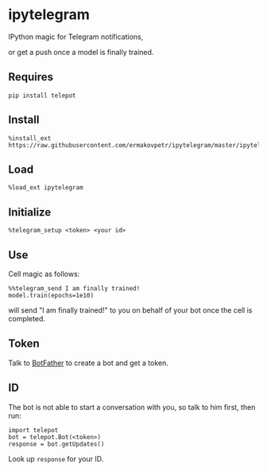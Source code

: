 # ipytelegram
IPython magic for Telegram notifications,

or get a push once a model is finally trained.

Requires
-------------
    pip install telepot

Install
-------------
    %install_ext https://raw.githubusercontent.com/ermakovpetr/ipytelegram/master/ipytelegram.py

Load
-------------
    %load_ext ipytelegram

Initialize
-------------
    %telegram_setup <token> <your id>

Use
-------------
Cell magic as follows:

    %%telegram_send I am finally trained!
    model.train(epochs=1e10)

will send "I am finally trained!" to you on behalf of your bot once the cell is completed.

Token
-------------
Talk to [BotFather](https://telegram.me/botfather) to create a bot and get a token.

ID
-------------
The bot is not able to start a conversation with you, so talk to him first, then run:

    import telepot
    bot = telepot.Bot(<token>)
    response = bot.getUpdates()

Look up `response` for your ID.
